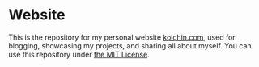 # Website

This is the repository for my personal website [koichin.com](https://koichin.com), used for blogging, showcasing my projects, and sharing all about myself. You can use this repository under [the MIT License](LICENSE).
